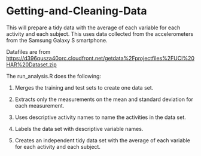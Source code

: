 # Getting-and-Cleaning-Data

This will prepare a tidy data with the average of each variable for each activity and each subject. This uses data collected from the accelerometers from the Samsung Galaxy S smartphone.

Datafiles are from https://d396qusza40orc.cloudfront.net/getdata%2Fprojectfiles%2FUCI%20HAR%20Dataset.zip 

The run_analysis.R does the following:
1) Merges the training and test sets to create one data set.

2) Extracts only the measurements on the mean and standard deviation for each measurement.

3) Uses descriptive activity names to name the activities in the data set.

4) Labels the data set with descriptive variable names.

5) Creates an independent tidy data set with the average of each variable for each activity and each subject.
